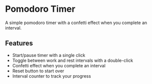 # Pomodoro Timer

A simple pomodoro timer with a confetti effect when you complete an interval.

## Features

- Start/pause timer with a single click
- Toggle between work and rest intervals with a double-click
- Confetti effect when you complete an interval
- Reset button to start over
- Interval counter to track your progress

